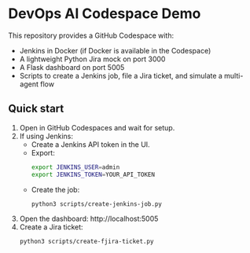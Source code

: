 # DevOps AI Codespace Demo

This repository provides a GitHub Codespace with:
- Jenkins in Docker (if Docker is available in the Codespace)
- A lightweight Python Jira mock on port 3000
- A Flask dashboard on port 5005
- Scripts to create a Jenkins job, file a Jira ticket, and simulate a multi-agent flow

## Quick start
1. Open in GitHub Codespaces and wait for setup.
2. If using Jenkins:
   - Create a Jenkins API token in the UI.
   - Export:
     ```bash
     export JENKINS_USER=admin
     export JENKINS_TOKEN=YOUR_API_TOKEN
     ```
   - Create the job:
     ```bash
     python3 scripts/create-jenkins-job.py
     ```
3. Open the dashboard: http://localhost:5005
4. Create a Jira ticket:
   ```bash
   python3 scripts/create-fjira-ticket.py